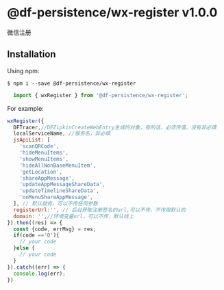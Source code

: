 # @df-persistence/wx-register v1.0.0

  微信注册
  

## Installation

  Using npm:

  ```shell
  $ npm i --save @df-persistence/wx-register
  ```

  ```js
    import { wxRegister } from '@df-persistence/wx-register';
  ```

  For example:

  ```js
  wxRegister({
    DFTracer,//DFZipkinCreateWebEntry生成的对象，有的话，必须传值，没有非必填
    localServiceName, //服务名，非必填
    jsApiList: [
      'scanQRCode',
      'hideMenuItems',
      'showMenuItems',
      'hideAllNonBaseMenuItem',
      'getLocation',
      'shareAppMessage',
      'updateAppMessageShareData',
      'updateTimelineShareData',
      'onMenuShareAppMessage',
    ], // 默认就有，可以不传任何参数
    registerUrl:'', // 后台获取注册签名的url,可以不传，不传用默认的
    domain: '',//环境变量url，可以不传，默认线上
  }).then((res) => {
    const {code, errMsg} = res;
    if(code =='0'){
      // your code
    }else {
      // your code
    }
  }).catch((err) => {
    console.log(err);
  })

